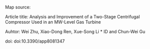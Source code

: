 Map source:

Article title:
Analysis and Improvement of a Two-Stage Centrifugal Compressor Used in an MW-Level Gas Turbine

Auhtor:
Wei Zhu, Xiao-Dong Ren, Xue-Song Li * ID and Chun-Wei Gu

doi: doi:10.3390/app8081347